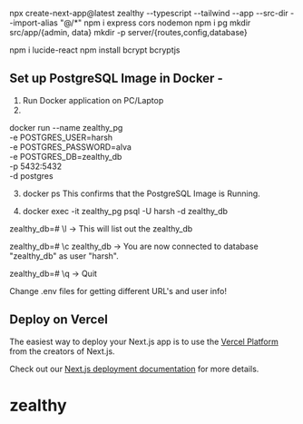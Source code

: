 npx create-next-app@latest zealthy --typescript --tailwind --app --src-dir --import-alias "@/*"
npm i express cors nodemon
npm i pg
mkdir src/app/{admin, data}
mkdir -p server/{routes,config,database}

npm i lucide-react
npm install bcrypt bcryptjs

## Set up PostgreSQL Image in Docker -
1. Run Docker application on PC/Laptop
2. 
docker run --name zealthy_pg \
  -e POSTGRES_USER=harsh \
  -e POSTGRES_PASSWORD=alva \
  -e POSTGRES_DB=zealthy_db \
  -p 5432:5432 \
  -d postgres

3. docker ps
This confirms that the PostgreSQL Image is Running.

4. docker exec -it zealthy_pg psql -U harsh -d zealthy_db

zealthy_db=# \l
-> This will list out the zealthy_db

zealthy_db=# \c zealthy_db
-> You are now connected to database "zealthy_db" as user "harsh".

zealthy_db=# \q
-> Quit

Change .env files for getting different URL's and user info!

## Deploy on Vercel

The easiest way to deploy your Next.js app is to use the [Vercel Platform](https://vercel.com/new?utm_medium=default-template&filter=next.js&utm_source=create-next-app&utm_campaign=create-next-app-readme) from the creators of Next.js.

Check out our [Next.js deployment documentation](https://nextjs.org/docs/app/building-your-application/deploying) for more details.
# zealthy